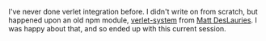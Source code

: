 I've never done verlet integration before. I didn't write on from scratch, but happened upon an old npm module, [verlet-system](https://www.mattdesl.com/) from [Matt DesLauries](https://www.mattdesl.com/). I was happy about that, and so ended up with this current session.
